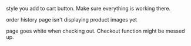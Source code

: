 style you add to cart button. Make sure everything is working there.

order history page isn't displaying product images yet

page goes white when checking out. Checkout function might be messed up.